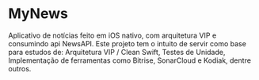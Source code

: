 # MyNews
Aplicativo de notícias feito em iOS nativo, com arquitetura VIP e consumindo api NewsAPI. Este projeto tem o intuito de servir como base para estudos de: Arquitetura VIP / Clean Swift, Testes de Unidade, Implementação de ferramentas como Bitrise, SonarCloud e Kodiak, dentre outros.

